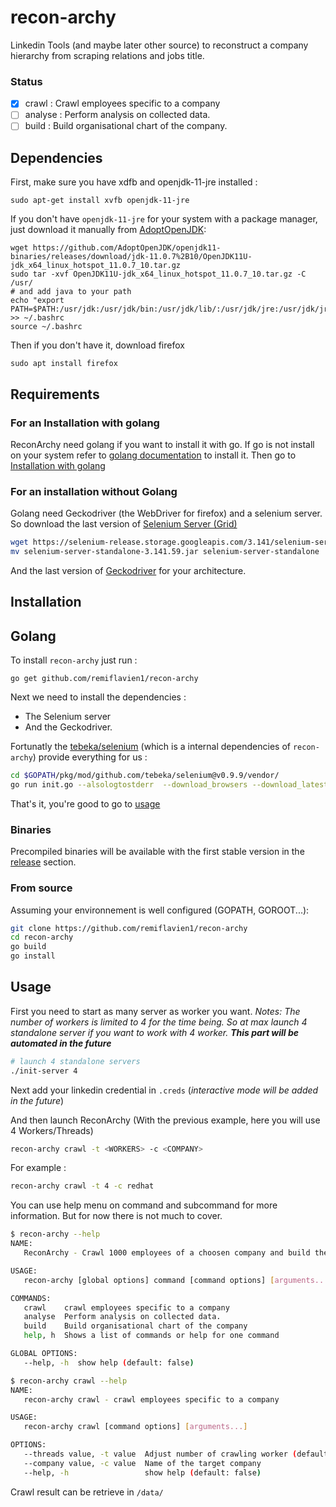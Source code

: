 # recon-archy
Linkedin Tools (and maybe later other source) to reconstruct a company hierarchy from scraping relations and jobs title.

### Status

* [x] crawl   : Crawl employees specific to a company
* [ ] analyse : Perform analysis on collected data.
* [ ] build   : Build organisational chart of the company.

## Dependencies 
First, make sure you have xdfb and openjdk-11-jre installed : 
```
sudo apt-get install xvfb openjdk-11-jre
```

If you don't have ``openjdk-11-jre`` for your system with a package manager, just download it manually from [AdoptOpenJDK](https://adoptopenjdk.net/releases.html):
```
wget https://github.com/AdoptOpenJDK/openjdk11-binaries/releases/download/jdk-11.0.7%2B10/OpenJDK11U-jdk_x64_linux_hotspot_11.0.7_10.tar.gz
sudo tar -xvf OpenJDK11U-jdk_x64_linux_hotspot_11.0.7_10.tar.gz -C /usr/
# and add java to your path 
echo "export PATH=$PATH:/usr/jdk:/usr/jdk/bin:/usr/jdk/lib/:/usr/jdk/jre:/usr/jdk/jre/bin/:/usr/jdk/jre/lib/" >> ~/.bashrc
source ~/.bashrc
```
Then if you don't have it, download firefox
```
sudo apt install firefox
```

## Requirements
### For an Installation **with** golang

ReconArchy need golang if you want to install it with go. If go is not install on your system refer to [golang documentation](https://golang.org/doc/install) to install it. Then go to [Installation with golang](#golang)

### For an installation **without** Golang

Golang need Geckodriver (the WebDriver for firefox) and a selenium server.   
So download the last version of [Selenium Server (Grid)](https://www.selenium.dev/downloads/)
```sh
wget https://selenium-release.storage.googleapis.com/3.141/selenium-server-standalone-3.141.59.jar
mv selenium-server-standalone-3.141.59.jar selenium-server-standalone
```
And the last version of [Geckodriver](https://github.com/mozilla/geckodriver/releases) for your architecture.

## Installation
## Golang 

To install ``recon-archy`` just run :
```
go get github.com/remiflavien1/recon-archy
```
Next we need to install the dependencies :
- The Selenium server 
- And the Geckodriver. 

Fortunatly the [tebeka/selenium](https://github.com/tebeka/selenium) (which is a internal dependencies of ``recon-archy``) provide everything for us :
```sh
cd $GOPATH/pkg/mod/github.com/tebeka/selenium@v0.9.9/vendor/
go run init.go --alsologtostderr  --download_browsers --download_latest
```
That's it, you're good to go to [usage](#usage)

### Binaries
Precompiled binaries will be available with the first stable version in the [release](https://github.com/remiflavien1/recon-archy/releases) section.


### From source
Assuming your environnement is well configured (GOPATH, GOROOT...): 
```sh
git clone https://github.com/remiflavien1/recon-archy
cd recon-archy
go build
go install
```

## Usage

First you need to start as many server as worker you want. 
*Notes: The number of workers is limited to 4 for the time being. So at max launch 4 standalone server if you want to work with 4 worker. **This part will be automated in the future***
```sh
# launch 4 standalone servers
./init-server 4
```

Next add your linkedin credential in `.creds` (*interactive mode will be added in the future*)

And then launch ReconArchy (With the previous example, here you will use 4 Workers/Threads)
```sh
recon-archy crawl -t <WORKERS> -c <COMPANY>
```
For example : 
```sh
recon-archy crawl -t 4 -c redhat
```

You can use help menu on command and subcommand for more information. But for now there is not much to cover.
```sh 
$ recon-archy --help
NAME:
   ReconArchy - Crawl 1000 employees of a choosen company and build their organizational chart

USAGE:
   recon-archy [global options] command [command options] [arguments...]

COMMANDS:
   crawl    crawl employees specific to a company
   analyse  Perform analysis on collected data.
   build    Build organisational chart of the company
   help, h  Shows a list of commands or help for one command

GLOBAL OPTIONS:
   --help, -h  show help (default: false)
```

```sh
$ recon-archy crawl --help
NAME:
   recon-archy crawl - crawl employees specific to a company

USAGE:
   recon-archy crawl [command options] [arguments...]

OPTIONS:
   --threads value, -t value  Adjust number of crawling worker (default: "1")
   --company value, -c value  Name of the target company
   --help, -h                 show help (default: false)
```

Crawl result can be retrieve in `/data/`
